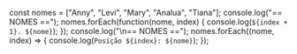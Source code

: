 const nomes = ["Anny", "Levi", "Mary", "Analua", "Tiana"];
console.log("== NOMES ==");
nomes.forEach(function(nome, index) {
    console.log(`${index + 1}. ${nome}`);
});
console.log("\n== NOMES ==");
nomes.forEach((nome, index) => {
    console.log(`Posição ${index}: ${nome}`);
});
